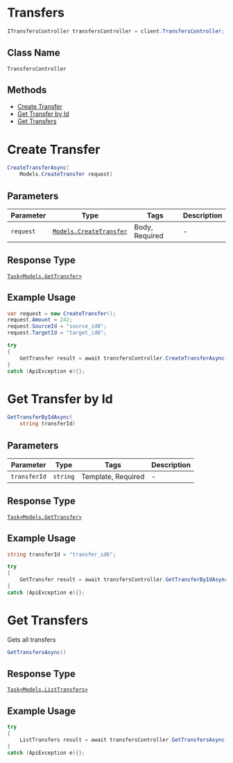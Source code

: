 # Transfers

```csharp
ITransfersController transfersController = client.TransfersController;
```

## Class Name

`TransfersController`

## Methods

* [Create Transfer](../../doc/controllers/transfers.md#create-transfer)
* [Get Transfer by Id](../../doc/controllers/transfers.md#get-transfer-by-id)
* [Get Transfers](../../doc/controllers/transfers.md#get-transfers)


# Create Transfer

```csharp
CreateTransferAsync(
    Models.CreateTransfer request)
```

## Parameters

| Parameter | Type | Tags | Description |
|  --- | --- | --- | --- |
| `request` | [`Models.CreateTransfer`](../../doc/models/create-transfer.md) | Body, Required | - |

## Response Type

[`Task<Models.GetTransfer>`](../../doc/models/get-transfer.md)

## Example Usage

```csharp
var request = new CreateTransfer();
request.Amount = 242;
request.SourceId = "source_id0";
request.TargetId = "target_id6";

try
{
    GetTransfer result = await transfersController.CreateTransferAsync(request);
}
catch (ApiException e){};
```


# Get Transfer by Id

```csharp
GetTransferByIdAsync(
    string transferId)
```

## Parameters

| Parameter | Type | Tags | Description |
|  --- | --- | --- | --- |
| `transferId` | `string` | Template, Required | - |

## Response Type

[`Task<Models.GetTransfer>`](../../doc/models/get-transfer.md)

## Example Usage

```csharp
string transferId = "transfer_id6";

try
{
    GetTransfer result = await transfersController.GetTransferByIdAsync(transferId);
}
catch (ApiException e){};
```


# Get Transfers

Gets all transfers

```csharp
GetTransfersAsync()
```

## Response Type

[`Task<Models.ListTransfers>`](../../doc/models/list-transfers.md)

## Example Usage

```csharp
try
{
    ListTransfers result = await transfersController.GetTransfersAsync();
}
catch (ApiException e){};
```

